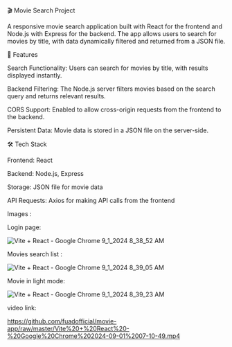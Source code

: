 🎬 Movie Search Project



A responsive movie search application built with React for the frontend and Node.js with Express for the backend. The app allows users to search for movies by title, with data dynamically filtered and returned from a JSON file.






🚀 Features



Search Functionality: Users can search for movies by title, with results displayed instantly.



Backend Filtering: The Node.js server filters movies based on the search query and returns relevant results.



CORS Support: Enabled to allow cross-origin requests from the frontend to the backend.



Persistent Data: Movie data is stored in a JSON file on the server-side.





🛠️ Tech Stack



Frontend: React



Backend: Node.js, Express



Storage: JSON file for movie data



API Requests: Axios for making API calls from the frontend



Images :


Login page:



![Vite + React - Google Chrome 9_1_2024 8_38_52 AM](https://github.com/user-attachments/assets/daaa4547-ddc5-4ff0-b159-650ff6edc666)



Movies search list :



![Vite + React - Google Chrome 9_1_2024 8_39_05 AM](https://github.com/user-attachments/assets/94af1c4a-bed8-40bc-ac2a-c7361ae301e1)



Movie in light mode:




![Vite + React - Google Chrome 9_1_2024 8_39_23 AM](https://github.com/user-attachments/assets/65de3c0d-9b4c-4b53-9cb3-be56fa6eb413)


video link:


https://github.com/fuadofficial/movie-app/raw/master/Vite%20+%20React%20-%20Google%20Chrome%202024-09-01%2007-10-49.mp4


